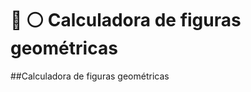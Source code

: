# :white_square_button: :white_circle: Calculadora de figuras geométricas
##Calculadora de figuras geométricas
